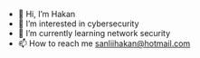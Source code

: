 - 👋 Hi, I’m Hakan
- 👀 I’m interested in cybersecurity
- 🌱 I’m currently learning network security
- 📫 How to reach me sanliihakan@hotmail.com


